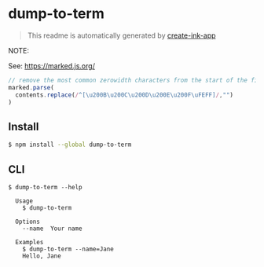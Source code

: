 # dump-to-term

> This readme is automatically generated by [create-ink-app](https://github.com/vadimdemedes/create-ink-app)

NOTE:

See: https://marked.js.org/

```javascript
// remove the most common zerowidth characters from the start of the file
marked.parse(
  contents.replace(/^[\u200B\u200C\u200D\u200E\u200F\uFEFF]/,"")
)
```

## Install

```bash
$ npm install --global dump-to-term
```

## CLI

```
$ dump-to-term --help

  Usage
    $ dump-to-term

  Options
    --name  Your name

  Examples
    $ dump-to-term --name=Jane
    Hello, Jane
```
